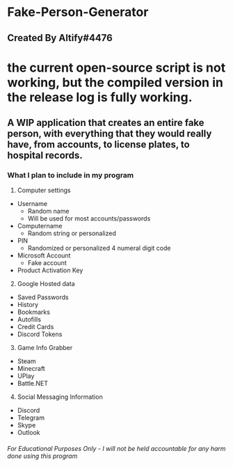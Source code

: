 # Fake-Person-Generator

## Created By Altify#4476

# the current open-source script is not working, but the compiled version in the release log is fully working.

## A WIP application that creates an entire fake person, with everything that they would really have, from accounts, to license plates, to hospital records.

### What I plan to include in my program
1. Computer settings
  - Username
    - Random name
    - Will be used for most accounts/passwords
  - Computername
    - Random string or personalized
  - PIN
    - Randomized or personalized 4 numeral digit code
  - Microsoft Account
    - Fake account
  - Product Activation Key
2. Google Hosted data
  - Saved Passwords
  - History
  - Bookmarks
  - Autofills
  - Credit Cards
  - Discord Tokens
3. Game Info Grabber
  - Steam
  - Minecraft
  - UPlay
  - Battle.NET
4. Social Messaging Information
  - Discord
  - Telegram
  - Skype
  - Outlook
###### For Educational Purposes Only - I will not be held accountable for any harm done using this program
